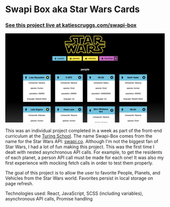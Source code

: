 # Swapi Box aka Star Wars Cards

### [See this project live at katiescruggs.com/swapi-box](http://katiescruggs.com/swapi-box)

![alt text](./swapi-box-screenshot.png "Star Wars Cards Screenshot")

This was an individual project completed in a week as part of the front-end curriculum at the [Turing School](http://turing.io). The name Swapi-Box comes from the name for the Star Wars API: [swapi.co](http://swapi.co). Although I'm not the biggest fan of Star Wars, I had a lot of fun making this project. This was the first time I dealt with nested asynchronous API calls. For example, to get the residents of each planet, a person API call must be made for each one! It was also my first experience with mocking fetch calls in order to test them properly.

The goal of this project is to allow the user to favorite People, Planets, and Vehicles from the Star Wars world. Favorites persist in local storage on page refresh.

Technologies used: React, JavaScript, SCSS (including variables), asynchronous API calls, Promise handling
